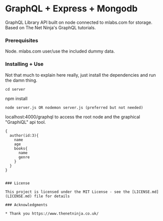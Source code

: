 # GraphQL + Express + Mongodb

GraphQL Library API built on node connected to mlabs.com for storage.
Based on The Net Ninja's GraphQL tutorials.

### Prerequisites

Node.
mlabs.com user/use the included dummy data.

### Installing + Use

Not that much to explain here really, just install the dependencies and run the damn thing.

```
cd server
```
npm install

```
node server.js OR nodemon server.js (preferred but not needed)
```
localhost:4000/graphql to access the root node and the graphical "GraphiQL" api tool.
```
{
  author(id:3){
    name
    age
    books{
      name
      genre
    }
  }
}


### License

This project is licensed under the MIT License - see the [LICENSE.md](LICENSE.md) file for details

### Acknowledgments

* Thank you https://www.thenetninja.co.uk/
